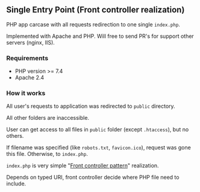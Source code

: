 ## Single Entry Point (Front controller realization)
PHP app carcase with all requests redirection to one single `index.php`.

Implemented with Apache and PHP. Will free to send PR's for support other servers (nginx, IIS).

### Requirements
* PHP version >= 7.4
* Apache 2.4

### How it works
All user's requests to application was redirected to `public` directory.

All other folders are inaccessible.

User can get access to all files in `public` folder (except `.htaccess`), but no others.

If filename was specified (like `robots.txt`, `favicon.ico`), request was gone this file. Otherwise, to `index.php`.

`index.php` is very simple "[Front controller pattern](https://en.wikipedia.org/wiki/Front_controller)" realization.

Depends on typed URI, front controller decide where PHP file need to include.